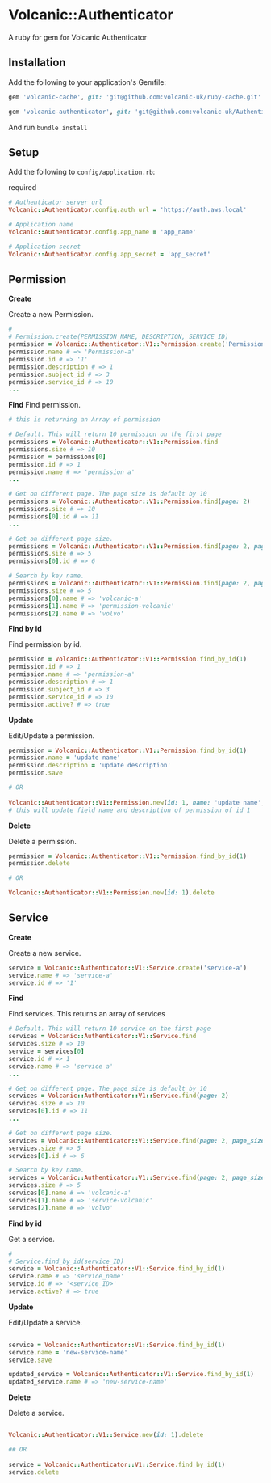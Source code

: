 # Volcanic::Authenticator

A ruby for gem for Volcanic Authenticator

## Installation

Add the following to your application's Gemfile:
```ruby
gem 'volcanic-cache', git: 'git@github.com:volcanic-uk/ruby-cache.git'

gem 'volcanic-authenticator', git: 'git@github.com:volcanic-uk/Authenticator-ruby-gem.git'
```

And run `bundle install`
    
## Setup

Add the following to `config/application.rb`:

required
```ruby
# Authenticator server url
Volcanic::Authenticator.config.auth_url = 'https://auth.aws.local'

# Application name
Volcanic::Authenticator.config.app_name = 'app_name'

# Application secret
Volcanic::Authenticator.config.app_secret = 'app_secret' 
```

## Permission
**Create**

Create a new Permission.

```ruby
#
# Permission.create(PERMISSION_NAME, DESCRIPTION, SERVICE_ID) 
permission = Volcanic::Authenticator::V1::Permission.create('Permission-a', 'new permission', 1)
permission.name # => 'Permission-a'
permission.id # => '1'
permission.description # => 1
permission.subject_id # => 3
permission.service_id # => 10
...
```
**Find**
Find permission. 
```ruby
# this is returning an Array of permission

# Default. This will return 10 permission on the first page
permissions = Volcanic::Authenticator::V1::Permission.find
permissions.size # => 10
permission = permissions[0]
permission.id # => 1
permission.name # => 'permission a'
...

# Get on different page. The page size is default by 10
permissions = Volcanic::Authenticator::V1::Permission.find(page: 2)
permissions.size # => 10
permissions[0].id # => 11
...

# Get on different page size.
permissions = Volcanic::Authenticator::V1::Permission.find(page: 2, page_size: 5)
permissions.size # => 5
permissions[0].id # => 6

# Search by key name.
permissions = Volcanic::Authenticator::V1::Permission.find(page: 2, page_size: 5, key_name: 'vol')
permissions.size # => 5
permissions[0].name # => 'volcanic-a'
permissions[1].name # => 'permission-volcanic'
permissions[2].name # => 'volvo'

```

**Find by id**

Find permission by id.
```ruby
permission = Volcanic::Authenticator::V1::Permission.find_by_id(1)
permission.id # => 1
permission.name # => 'permission-a'
permission.description # => 1
permission.subject_id # => 3
permission.service_id # => 10
permission.active? # => true
```

**Update**

Edit/Update a permission.
```ruby
permission = Volcanic::Authenticator::V1::Permission.find_by_id(1)
permission.name = 'update name'
permission.description = 'update description'
permission.save

# OR
 
Volcanic::Authenticator::V1::Permission.new(id: 1, name: 'update name', description: 'new description').save
# this will update field name and description of permission of id 1
```

**Delete**

Delete a permission.
```ruby
permission = Volcanic::Authenticator::V1::Permission.find_by_id(1)
permission.delete

# OR

Volcanic::Authenticator::V1::Permission.new(id: 1).delete
```

## Service
**Create**

Create a new service.

```ruby
service = Volcanic::Authenticator::V1::Service.create('service-a')
service.name # => 'service-a'
service.id # => '1'
```

**Find**

Find services. This returns an array of services
```ruby
# Default. This will return 10 service on the first page
services = Volcanic::Authenticator::V1::Service.find
services.size # => 10
service = services[0]
service.id # => 1
service.name # => 'service a'
...

# Get on different page. The page size is default by 10
services = Volcanic::Authenticator::V1::Service.find(page: 2)
services.size # => 10
services[0].id # => 11
...

# Get on different page size.
services = Volcanic::Authenticator::V1::Service.find(page: 2, page_size: 5)
services.size # => 5
services[0].id # => 6

# Search by key name.
services = Volcanic::Authenticator::V1::Service.find(page: 2, page_size: 5, key_name: 'vol')
services.size # => 5
services[0].name # => 'volcanic-a'
services[1].name # => 'service-volcanic'
services[2].name # => 'volvo'
```

**Find by id**

Get a service.
```ruby
#
# Service.find_by_id(service_ID)
service = Volcanic::Authenticator::V1::Service.find_by_id(1)
service.name # => 'service_name'
service.id # => '<service_ID>'
service.active? # => true
```

**Update**

Edit/Update a service.
```ruby
         
service = Volcanic::Authenticator::V1::Service.find_by_id(1)
service.name = 'new-service-name'
service.save

updated_service = Volcanic::Authenticator::V1::Service.find_by_id(1)
updated_service.name # => 'new-service-name'
```

**Delete**

Delete a service.
```ruby

Volcanic::Authenticator::V1::Service.new(id: 1).delete

## OR
 
service = Volcanic::Authenticator::V1::Service.find_by_id(1)
service.delete 

```

